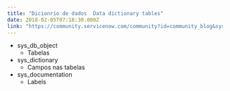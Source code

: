 ```yaml
---
title: "Dicionrio de dados  Data dictionary tables"
date: 2018-02-05T07:18:30.000Z
link: "https://community.servicenow.com/community?id=community_blog&sys_id=3bed622ddbd0dbc01dcaf3231f961969"
---
```

<ul><li>sys_db_object<ul><li>Tabelas</li></ul></li><li>sys_dictionary<ul><li>Campos nas tabelas</li></ul></li><li>sys_documentation<ul><li>Labels</li></ul></li></ul>